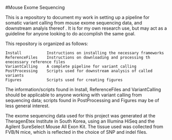 #Mouse Exome Sequencing

This is a repository to document my work in setting up a pipeline for somatic variant calling from mouse exome sequencing data, and downstream analyis thereof . It is for my own research use, but may act as a guideline for anyone looking to do accomplish the same goal.

This repository is organized as follows:
````
Install           Instructions on installing the necessary frameworks
ReferenceFiles    Instructions on downloading and processing th enecessary reference files
VariantCalling    A complete pipeline for variant calling
PostProcessing    Scripts used for downstream analysis of called variants
Figures           Scripts used for creating figures
`````

The information/scripts found in Install, ReferenceFiles and VariantCalling should be applicable to anyone working with variant calling from sequencing data; scripts found in PostProcessing and Figures may be of less general interest.

The exome sequencing data used for this project was generated at the TheragenEtex Institute in South Korea, using an Illumina HiSeq and the Agilent SureSelect Mouse All Exon Kit. The tissue used was collected from FVB/N mice, which is reflected in the choice of SNP and indel files.
